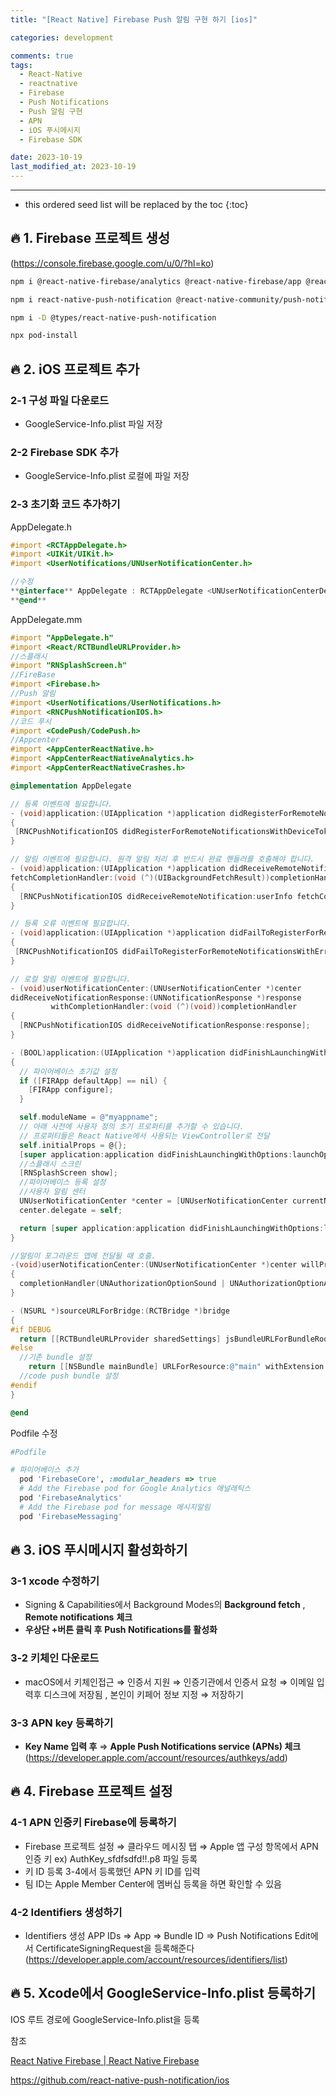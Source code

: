 ```yaml
---
title: "[React Native] Firebase Push 알림 구현 하기 [ios]"

categories: development

comments: true
tags:
  - React-Native
  - reactnative
  - Firebase
  - Push Notifications
  - Push 알림 구현
  - APN
  - iOS 푸시메시지
  - Firebase SDK

date: 2023-10-19
last_modified_at: 2023-10-19
---
```


---

<!-- prettier-ignore -->
* this ordered seed list will be replaced by the toc 
{:toc}

## 🔥 1. Firebase 프로젝트 생성

(https://console.firebase.google.com/u/0/?hl=ko)

```bash
npm i @react-native-firebase/analytics @react-native-firebase/app @react-native-firebase/messaging

npm i react-native-push-notification @react-native-community/push-notification-ios

npm i -D @types/react-native-push-notification

npx pod-install
```

## 🔥 2. iOS 프로젝트 추가

### 2-1 구성 파일 다운로드

- GoogleService-Info.plist 파일 저장

### 2-2 Firebase SDK 추가

- GoogleService-Info.plist 로컬에 파일 저장

### 2-3 초기화 코드 추가하기

AppDelegate.h

```objectivec
#import <RCTAppDelegate.h>
#import <UIKit/UIKit.h>
#import <UserNotifications/UNUserNotificationCenter.h>

//수정
**@interface** AppDelegate : RCTAppDelegate <UNUserNotificationCenterDelegate>
**@end**
```

AppDelegate.mm

```objectivec
#import "AppDelegate.h"
#import <React/RCTBundleURLProvider.h>
//스플래시
#import "RNSplashScreen.h"
//FireBase
#import <Firebase.h>
//Push 알림
#import <UserNotifications/UserNotifications.h>
#import <RNCPushNotificationIOS.h>
//코드 푸시
#import <CodePush/CodePush.h>
//Appcenter
#import <AppCenterReactNative.h>
#import <AppCenterReactNativeAnalytics.h>
#import <AppCenterReactNativeCrashes.h>

@implementation AppDelegate

// 등록 이벤트에 필요합니다.
- (void)application:(UIApplication *)application didRegisterForRemoteNotificationsWithDeviceToken:(NSData *)deviceToken
{
 [RNCPushNotificationIOS didRegisterForRemoteNotificationsWithDeviceToken:deviceToken];
}

// 알림 이벤트에 필요합니다. 원격 알림 처리 후 반드시 완료 핸들러를 호출해야 합니다.
- (void)application:(UIApplication *)application didReceiveRemoteNotification:(NSDictionary *)userInfo
fetchCompletionHandler:(void (^)(UIBackgroundFetchResult))completionHandler
{
  [RNCPushNotificationIOS didReceiveRemoteNotification:userInfo fetchCompletionHandler:completionHandler];
}

// 등록 오류 이벤트에 필요합니다.
- (void)application:(UIApplication *)application didFailToRegisterForRemoteNotificationsWithError:(NSError *)error
{
 [RNCPushNotificationIOS didFailToRegisterForRemoteNotificationsWithError:error];
}

// 로컬 알림 이벤트에 필요합니다.
- (void)userNotificationCenter:(UNUserNotificationCenter *)center
didReceiveNotificationResponse:(UNNotificationResponse *)response
         withCompletionHandler:(void (^)(void))completionHandler
{
  [RNCPushNotificationIOS didReceiveNotificationResponse:response];
}

- (BOOL)application:(UIApplication *)application didFinishLaunchingWithOptions:(NSDictionary *)launchOptions
{
  // 파이어베이스 초기값 설정
  if ([FIRApp defaultApp] == nil) {
    [FIRApp configure];
  }

  self.moduleName = @"myappname";
  // 아래 사전에 사용자 정의 초기 프로퍼티를 추가할 수 있습니다.
  // 프로퍼티들은 React Native에서 사용되는 ViewController로 전달
  self.initialProps = @{};
  [super application:application didFinishLaunchingWithOptions:launchOptions];
  //스플래시 스크린
  [RNSplashScreen show];
  //파이어베이스 등록 설정
  //사용자 알림 센터
  UNUserNotificationCenter *center = [UNUserNotificationCenter currentNotificationCenter];
  center.delegate = self;

  return [super application:application didFinishLaunchingWithOptions:launchOptions];
}

//알림이 포그라운드 앱에 전달될 때 호출.
-(void)userNotificationCenter:(UNUserNotificationCenter *)center willPresentNotification:(UNNotification *)notification withCompletionHandler:(void (^)(UNNotificationPresentationOptions options))completionHandler
{
  completionHandler(UNAuthorizationOptionSound | UNAuthorizationOptionAlert | UNAuthorizationOptionBadge);
}

- (NSURL *)sourceURLForBridge:(RCTBridge *)bridge
{
#if DEBUG
  return [[RCTBundleURLProvider sharedSettings] jsBundleURLForBundleRoot:@"index"];
#else
  //기존 bundle 설정
	return [[NSBundle mainBundle] URLForResource:@"main" withExtension:@"jsbundle"];
  //code push bundle 설정
#endif
}

@end
```

Podfile 수정

```ruby
#Podfile

# 파이어베이스 추가
  pod 'FirebaseCore', :modular_headers => true
  # Add the Firebase pod for Google Analytics 애널래틱스
  pod 'FirebaseAnalytics'
  # Add the Firebase pod for message 메시지알림
  pod 'FirebaseMessaging'
```

## 🔥 3. iOS 푸시메시지 활성화하기

### 3-1 xcode 수정하기

- Signing & Capabilities에서 Background Modes의 **Background fetch** , **Remote notifications** **체크**
- **우상단 +버튼 클릭 후** **Push Notifications를 활성화**

### 3-2 키체인 다운로드

- macOS에서 키체인접근 ⇒ 인증서 지원 ⇒ 인증기관에서 인증서 요청 ⇒ 이메일 입력후 디스크에 저장됨 , 본인이 키페어 정보 지정 ⇒ 저장하기

### 3-3 APN key 등록하기

- **Key Name 입력 후** ⇒ **Apple Push Notifications service (APNs) 체크**
  (https://developer.apple.com/account/resources/authkeys/add)

## 🔥 4. Firebase 프로젝트 설정

### 4-1 APN 인증키 Firebase에 등록하기

- Firebase 프로젝트 설정 ⇒ 클라우드 메시징 탭 ⇒ Apple 앱 구성 항목에서 APN 인증 키 ex) AuthKey_sfdfsdfd!!.p8 파일 등록
- 키 ID 등록 3-4에서 등록했던 APN 키 ID를 입력
- 팀 ID는 Apple Member Center에 멤버십 등록을 하면 확인할 수 있음

### 4-2 Identifiers 생성하기

- Identifiers 생성 APP IDs ⇒ App ⇒ Bundle ID ⇒ Push Notifications Edit에서 CertificateSigningRequest을 등록해준다
  (https://developer.apple.com/account/resources/identifiers/list)

## 🔥 5. Xcode에서 GoogleService-Info.plist 등록하기

IOS 루트 경로에 GoogleService-Info.plist을 등록

참조

[React Native Firebase | React Native Firebase](https://rnfirebase.io/)

https://github.com/react-native-push-notification/ios
